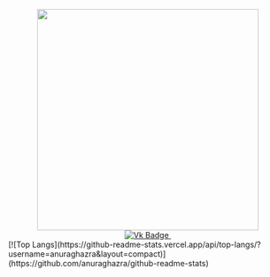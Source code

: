 

<!--
**L-glance/L-glance** is a ✨ _special_ ✨ repository because its `README.md` (this file) appears on your GitHub profile.

Here are some ideas to get you started:

- 🔭 I’m currently working on ...
- 🌱 I’m currently learning ...
- 👯 I’m looking to collaborate on ...
- 🤔 I’m looking for help with ...
- 💬 Ask me about ...
- 📫 How to reach me: ...
- 😄 Pronouns: ...
- ⚡ Fun fact: ...
-->

<div id="header" align="center">
  <img src="https://media.giphy.com/media/LML5ldpTKLPelFtBfY/giphy.gif" width="400"/>
</div>

<div id="badges" align="center">
  <a href="https://vk.com/l_glance">
    <img src="https://img.shields.io/badge/Vk-blue?logo=Vk&logoColor=white" alt="Vk Badge"/>
  </a>
  <a>
    <img src="https://komarev.com/ghpvc/?username=L-glance&style=flat-square&color=blue" alt=""/>
  </a>
</div>
[![Top Langs](https://github-readme-stats.vercel.app/api/top-langs/?username=anuraghazra&layout=compact)](https://github.com/anuraghazra/github-readme-stats)
